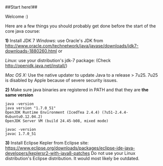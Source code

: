 ##Start here!##

Welcome :) 

Here are a few things you  should probably get done before the start of the core java course:

**1)** Install JDK 7
*Windows:* use Oracle's JDK from http://www.oracle.com/technetwork/java/javase/downloads/jdk7-downloads-1880260.html
or 

*Linux:* use your distribution's jdk-7 package:
(Check http://openjdk.java.net/install/)

*Mac OS X:* Use the native updater to update Java to a release > 7u25.
7u25 is disabled by Apple because of severe security issues.

**2)** Make sure java binaries are registered in PATH
and that they are **the same version**

```
java -version
java version "1.7.0_51"
OpenJDK Runtime Environment (IcedTea 2.4.4) (7u51-2.4.4-0ubuntu0.12.04.2)
OpenJDK Server VM (build 24.45-b08, mixed mode)
```
```
javac -version
javac 1.7.0_51
```

**3)** Install Eclipse Kepler from Eclipse site:
https://www.eclipse.org/downloads/packages/eclipse-ide-java-developers/keplersr2-with-java8-patches
Do not use your Linux distribution's Eclipse distribution. It would most likely be outdated.


